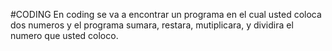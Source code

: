 #CODING
En coding se va a encontrar un programa en el cual usted coloca dos numeros y el programa sumara, restara, mutiplicara, y dividira el numero que usted coloco.
